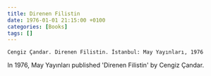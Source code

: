 ```yaml
---
title: Direnen Filistin
date: 1976-01-01 21:15:00 +0100
categories: [Books]
tags: []
---
```


```Cengiz Çandar. Direnen Filistin. İstanbul: May Yayınları, 1976```

In 1976, May Yayınları published 'Direnen Filistin' by Cengiz Çandar.